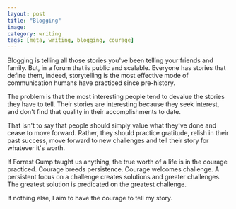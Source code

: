 ```yaml
---
layout: post
title: "Blogging"
image: 
category: writing
tags: [meta, writing, blogging, courage]
---
```


Blogging is telling all those stories you've been telling your friends and family.  But, in a forum that is public and scalable.  Everyone has stories that define them, indeed, storytelling is the most effective mode of communication humans have practiced since pre-history. 

The problem is that the most interesting people tend to devalue the stories they have to tell.  Their stories are interesting because they seek interest, and don't find that quality in their accomplishments to date.  

That isn't to say that people should simply value what they've done and cease to move forward.  Rather, they should practice gratitude, relish in their past success, move forward to new challenges and tell their story for whatever it's worth.

If Forrest Gump taught us anything, the true worth of a life is in the courage practiced.  Courage breeds persistence.  Courage welcomes challenge.  A persistent focus on a challenge creates solutions and greater challenges.  The greatest solution is predicated on the greatest challenge.

If nothing else, I aim to have the courage to tell my story.